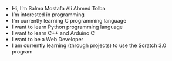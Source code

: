 - Hi, I’m Salma Mostafa Ali Ahmed Tolba
- I’m interested in programming
- I’m currently learning C programming language
- I want to learn Python programming language
- I want to learn C++ and Arduino C
- I want to be a Web Developer
- I am currently learning (through projects) to  use the Scratch 3.0 program 
